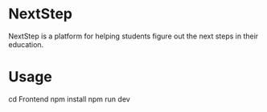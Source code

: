# NextStep

NextStep is a platform for helping students figure out the next steps in their education.

# Usage

cd Frontend
npm install
npm run dev
